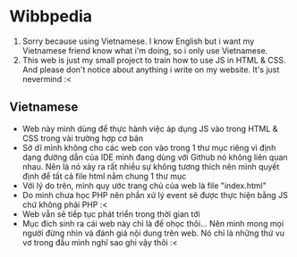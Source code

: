 # Wibbpedia
1. Sorry because using Vietnamese. I know English but i want my Vietnamese friend know what i'm doing, so i only use Vietnamese.
2. This web is just my small project to train how to use JS in HTML & CSS. And please don't notice about anything i write on my website. It's just nevermind :<

## Vietnamese
- Web này mình dùng để thực hành việc áp dụng JS vào trong HTML & CSS trong vài trường hợp cơ bản
- Sở dĩ mình không cho các web con vào trong 1 thư mục riêng vì định dạng đường dẫn của IDE mình đang dùng với Github nó không liên quan nhau. Nên là nó xảy ra rất nhiều sự không tương thích nên mình quyết định để tất cả file html nằm chung 1 thư mục
- Với lý do trên, mình quy ước trang chủ của web là file "index.html"
- Do mình chưa học PHP nên phần xử lý event sẽ được thực hiện bằng JS chứ không phải PHP :<
- Web vẫn sẽ tiếp tục phát triển trong thời gian tới
- Mục đích sinh ra cái web này chỉ là để ohọc thôi... Nên mình mong mọi người đừng nhìn và đánh giá nội dung trên web. Nó chỉ là những thứ vu vơ trong đầu mình nghĩ sao ghi vậy thôi :<
